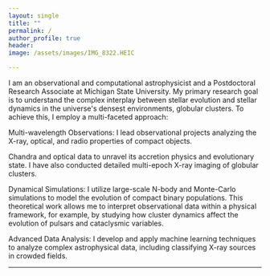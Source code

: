 ```yaml
---
layout: single
title: ""
permalink: /
author_profile: true
header: 
image: /assets/images/IMG_8322.HEIC

---
```


I am an observational and computational astrophysicist and a Postdoctoral Research Associate at Michigan State University. My primary research goal is to understand the complex interplay between stellar evolution and stellar dynamics in the universe's densest environments, globular clusters. To achieve this, I employ a multi-faceted approach:

Multi-wavelength Observations: I lead observational projects analyzing the X-ray, optical, and radio properties of compact objects.

Chandra and optical data to unravel its accretion physics and evolutionary state. I have also conducted detailed multi-epoch X-ray imaging of globular clusters.

Dynamical Simulations: I utilize large-scale N-body and Monte-Carlo simulations to model the evolution of compact binary populations. This theoretical work allows me to interpret observational data within a physical framework, for example, by studying how cluster dynamics affect the evolution of pulsars and cataclysmic variables.

Advanced Data Analysis: I develop and apply machine learning techniques to analyze complex astrophysical data, including classifying X-ray sources in crowded fields.

---
